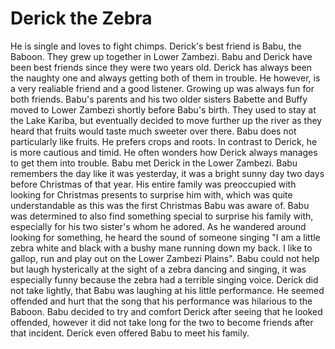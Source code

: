 # Derick the Zebra
He is single and loves to fight chimps.
Derick's best friend is Babu, the Baboon. They grew up together in Lower Zambezi.
Babu and Derick have been best friends since they were two years old. Derick has always been the naughty one and always getting both of them in trouble. He however, is a very realiable friend and a good listener. Growing up was always fun for both friends.
Babu's parents and his two older sisters Babette and Buffy moved to Lower Zambezi shortly before Babu's birth. They used to stay at the Lake Kariba, but eventually decided to move further up the river as they heard that fruits would taste much sweeter over there. Babu does not particularly like fruits. He prefers crops and roots. In contrast to Derick, he is more cautious and timid. He often wonders how Derick always manages to get them into trouble.
Babu met Derick in the Lower Zambezi. Babu remembers the day like it was yesterday, it was a bright sunny day two days before Christmas of that year. His entire family was preoccupied with looking for Christmas presents to surprise him with, which was quite understandable as this was the first Christmas Babu was aware of. Babu was determined to also find something special to surprise his family with, especially for his two sister's whom he adored. As he wandered around looking for something, he heard the sound of someone singing "I am a little zebra white and black with a bushy mane running down my back. I like to gallop, run and play out on the Lower Zambezi Plains". Babu could not help but laugh hysterically at the sight of a zebra dancing and singing, it was especially funny because the zebra had a terrible singing voice. 
Derick did not take lightly, that Babu was laughing at his little performance. He seemed offended and hurt that the song that his performance was hilarious to the Baboon. Babu decided to try and comfort Derick after seeing that he looked offended, however it did not take long for the two to become friends after that incident. Derick even offered Babu to meet his family.
